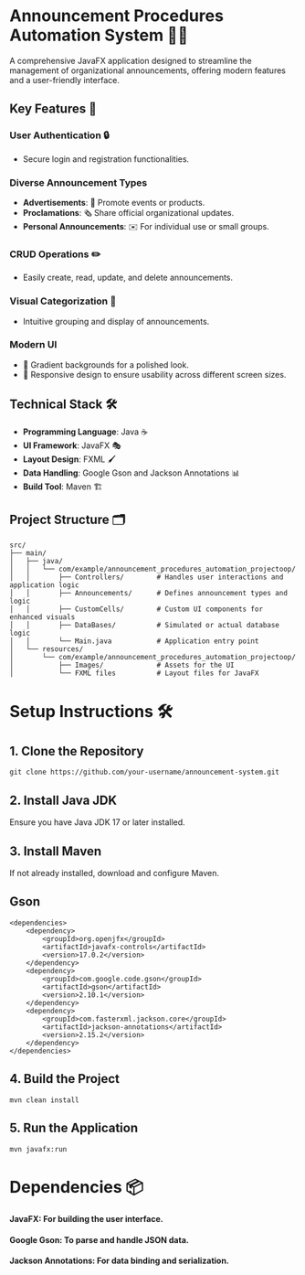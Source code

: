 # Announcement Procedures Automation System 📢✨

A comprehensive JavaFX application designed to streamline the management of organizational announcements, offering modern features and a user-friendly interface.

## Key Features 🌟

### User Authentication 🔒
- Secure login and registration functionalities.

### Diverse Announcement Types
- **Advertisements**: 📣 Promote events or products.
- **Proclamations**: 🗞️ Share official organizational updates.
- **Personal Announcements**: ✉️ For individual use or small groups.

### CRUD Operations ✏️
- Easily create, read, update, and delete announcements.

### Visual Categorization 🎨
- Intuitive grouping and display of announcements.

### Modern UI
- 🎨 Gradient backgrounds for a polished look.
- 📱 Responsive design to ensure usability across different screen sizes.

## Technical Stack 🛠️

- **Programming Language**: Java ☕
- **UI Framework**: JavaFX 🎭
- **Layout Design**: FXML 🖌️
- **Data Handling**: Google Gson and Jackson Annotations 📊
- **Build Tool**: Maven 🏗️

## Project Structure 🗂️

```plaintext
src/
├── main/
│   ├── java/
│   │   └── com/example/announcement_procedures_automation_projectoop/
│   │       ├── Controllers/        # Handles user interactions and application logic
│   │       ├── Announcements/      # Defines announcement types and logic
│   │       ├── CustomCells/        # Custom UI components for enhanced visuals
│   │       ├── DataBases/          # Simulated or actual database logic
│   │       └── Main.java           # Application entry point
│   └── resources/
│       └── com/example/announcement_procedures_automation_projectoop/
│           ├── Images/             # Assets for the UI
│           └── FXML files          # Layout files for JavaFX
```
# Setup Instructions 🛠️
## 1. Clone the Repository
```
git clone https://github.com/your-username/announcement-system.git
```
## 2. Install Java JDK
Ensure you have Java JDK 17 or later installed.
## 3. Install Maven
If not already installed, download and configure Maven.
## Gson
```
<dependencies>
    <dependency>
        <groupId>org.openjfx</groupId>
        <artifactId>javafx-controls</artifactId>
        <version>17.0.2</version>
    </dependency>
    <dependency>
        <groupId>com.google.code.gson</groupId>
        <artifactId>gson</artifactId>
        <version>2.10.1</version>
    </dependency>
    <dependency>
        <groupId>com.fasterxml.jackson.core</groupId>
        <artifactId>jackson-annotations</artifactId>
        <version>2.15.2</version>
    </dependency>
</dependencies>
```
## 4. Build the Project
```
mvn clean install
```
## 5. Run the Application
```
mvn javafx:run
```
# Dependencies 📦
#### JavaFX: For building the user interface.
#### Google Gson: To parse and handle JSON data.
#### Jackson Annotations: For data binding and serialization.
